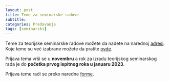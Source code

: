 ```yaml
---
layout: post
title: Teme za seminarske radove
subtitle: 
categories: Predavanja
tags: [seminarski]
---
```


Teme za teorijske seminarske radove možete da nađete na narednoj [adresi]({{site.poincare-vs}}/seminarski/temeZaTeorijskiSeminarski2022.pdf). Koje teme su već izabrane možete da pratite [ovde]({{site.poincare-vs}}/seminarski/temeZaTeorijskiSeminarski2022.txt).

Prijava tema vrši se u **novembru** a rok za izradu teorijskog seminarskog rada je do **početka prvog ispitnog roka u januaru 2023**. 

Prijava teme radi se preko naredne [forme](https://forms.gle/tWCw3H9Sed2QYux29). 
